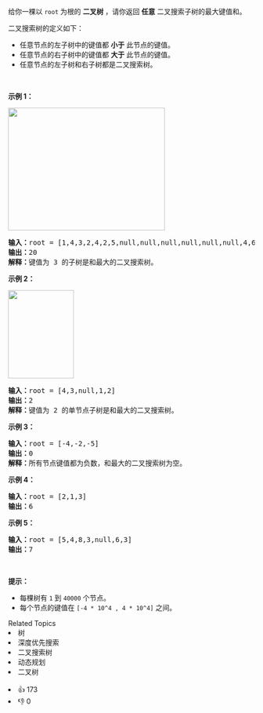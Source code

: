 <p>给你一棵以&nbsp;<code>root</code>&nbsp;为根的&nbsp;<strong>二叉树</strong>&nbsp;，请你返回 <strong>任意</strong>&nbsp;二叉搜索子树的最大键值和。</p>

<p>二叉搜索树的定义如下：</p>

<ul> 
 <li>任意节点的左子树中的键值都&nbsp;<strong>小于</strong>&nbsp;此节点的键值。</li> 
 <li>任意节点的右子树中的键值都 <strong>大于</strong>&nbsp;此节点的键值。</li> 
 <li>任意节点的左子树和右子树都是二叉搜索树。</li> 
</ul>

<p>&nbsp;</p>

<p><strong>示例 1：</strong></p>

<p><img alt="" src="https://assets.leetcode-cn.com/aliyun-lc-upload/uploads/2020/03/07/sample_1_1709.png" style="height: 250px; width: 320px;" /></p>

<pre>
<strong>输入：</strong>root = [1,4,3,2,4,2,5,null,null,null,null,null,null,4,6]
<strong>输出：</strong>20
<strong>解释：</strong>键值为 3 的子树是和最大的二叉搜索树。
</pre>

<p><strong>示例 2：</strong></p>

<p><img alt="" src="https://assets.leetcode-cn.com/aliyun-lc-upload/uploads/2020/03/07/sample_2_1709.png" style="height: 180px; width: 134px;" /></p>

<pre>
<strong>输入：</strong>root = [4,3,null,1,2]
<strong>输出：</strong>2
<strong>解释：</strong>键值为 2 的单节点子树是和最大的二叉搜索树。
</pre>

<p><strong>示例 3：</strong></p>

<pre>
<strong>输入：</strong>root = [-4,-2,-5]
<strong>输出：</strong>0
<strong>解释：</strong>所有节点键值都为负数，和最大的二叉搜索树为空。
</pre>

<p><strong>示例 4：</strong></p>

<pre>
<strong>输入：</strong>root = [2,1,3]
<strong>输出：</strong>6
</pre>

<p><strong>示例 5：</strong></p>

<pre>
<strong>输入：</strong>root = [5,4,8,3,null,6,3]
<strong>输出：</strong>7
</pre>

<p>&nbsp;</p>

<p><strong>提示：</strong></p>

<ul> 
 <li>每棵树有 <code>1</code> 到 <code>40000</code>&nbsp;个节点。</li> 
 <li>每个节点的键值在&nbsp;<code>[-4 * 10^4&nbsp;, 4 * 10^4]</code> 之间。</li> 
</ul>

<div><div>Related Topics</div><div><li>树</li><li>深度优先搜索</li><li>二叉搜索树</li><li>动态规划</li><li>二叉树</li></div></div><br><div><li>👍 173</li><li>👎 0</li></div>